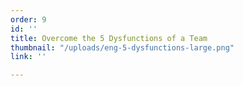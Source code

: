 ```yaml
---
order: 9
id: ''
title: Overcome the 5 Dysfunctions of a Team
thumbnail: "/uploads/eng-5-dysfunctions-large.png"
link: ''

---
```

